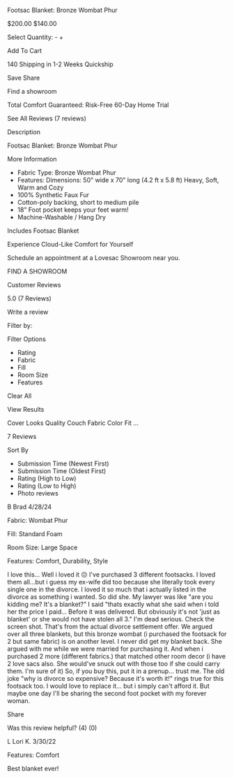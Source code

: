 Footsac Blanket: Bronze Wombat Phur

$200.00 $140.00

Select Quantity: - +

Add To Cart

140 Shipping in 1-2 Weeks Quickship

Save Share

Find a showroom

Total Comfort Guaranteed: Risk-Free 60-Day Home Trial

See All Reviews (7 reviews)

Description

Footsac Blanket: Bronze Wombat Phur

More Information

- Fabric Type: Bronze Wombat Phur
- Features: Dimensions: 50" wide x 70" long (4.2 ft x 5.8 ft) Heavy, Soft, Warm and Cozy
- 100% Synthetic Faux Fur
- Cotton-poly backing, short to medium pile
- 18" Foot pocket keeps your feet warm!
- Machine-Washable / Hang Dry

Includes Footsac Blanket

Experience Cloud-Like Comfort for Yourself

Schedule an appointment at a Lovesac Showroom near you.

FIND A SHOWROOM

Customer Reviews

5.0 (7 Reviews)

Write a review

Filter by:

Filter Options

- Rating
- Fabric
- Fill
- Room Size
- Features

Clear All

View Results

Cover Looks Quality Couch Fabric Color Fit ...

7 Reviews

Sort By

- Submission Time (Newest First)
- Submission Time (Oldest First)
- Rating (High to Low)
- Rating (Low to High)
- Photo reviews

B Brad 4/28/24

Fabric: Wombat Phur

Fill: Standard Foam

Room Size: Large Space

Features: Comfort, Durability, Style

I love this... Well i loved it 😔 I've purchased 3 different footsacks. I loved them all...but i guess my ex-wife did too because she literally took every single one in the divorce. I loved it so much that i actually listed in the divorce as something i wanted. So did she. My lawyer was like "are you kidding me? It's a blanket?" I said "thats exactly what she said when i told her the price I paid... Before it was delivered. But obviously it's not 'just as blanket' or she would not have stolen all 3." I'm dead serious. Check the screen shot. That's from the actual divorce settlement offer. We argued over all three blankets, but this bronze wombat (i purchased the footsack for 2 but same fabric) is on another level. I never did get my blanket back. She argued with me while we were married for purchasing it. And when i purchased 2 more (different fabrics.) that matched other room decor (i have 2 love sacs also. She would've snuck out with those too if she could carry them. I'm sure of it) So, if you buy this, put it in a prenup... trust me. The old joke "why is divorce so expensive? Because it's worth it!" rings true for this footsack too. I would love to replace it... but i simply can't afford it. But maybe one day I'll be sharing the second foot pocket with my forever woman.

Share

Was this review helpful? (4) (0)

L Lori K. 3/30/22

Features: Comfort

Best blanket ever!